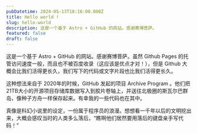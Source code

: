 ```yaml
---
pubDatetime: 2024-05-13T18:16:00.000Z
title: Hello world !
slug: hello-world
description: 这是一个基于 Astro + GitHub 的网站。感谢赛博菩萨。
featured: false
draft: false
---
```


这是一个基于 Astro + GitHub 的网站。感谢赛博菩萨。虽然 Github Pages 的托管访问速度一般，而且也不被百度收录（这应该是优点才对！），但是 Github 大概会比我们活得更长久，我们写下的代码或文字片段也比我们活得更长久。

这种想法来自于 2020年的时候，GitHub 发起的项目 Archive Program 。他们把21TB大小的开源项目存储库数据写入到胶片卷轴上，并送往北极圈的斯瓦尔巴群岛，像种子方舟一样保存起来。有幸我的一些代码也在其中。

真像是科幻小说里的设定，一份属于程序员的浪漫。想想看一千年以后的文明挖出来，大概会感叹当时的人类多么落后，“瞧啊他们居然要用落后的键盘亲手写代码！”
